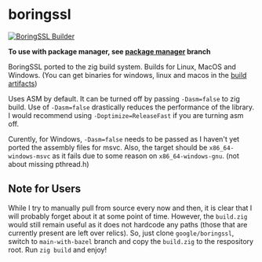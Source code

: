 # boringssl
[![BoringSSL Builder](https://github.com/crispy-strawberry/boringssl/actions/workflows/ci.yml/badge.svg)](https://github.com/crispy-strawberry/boringssl/actions/workflows/ci.yml)

**To use with package manager, see [package manager](https://github.com/crispy-strawberry/boringssl/tree/package-manager) branch**

BoringSSL ported to the zig build system. 
Builds for Linux, MacOS and Windows. (You can get binaries for windows, linux and macos
in the [build artifacts](https://github.com/crispy-strawberry102938/boringssl/actions))

Uses ASM by default. It can be turned off by passing `-Dasm=false` to
zig build.
Use of `-Dasm=false` drastically reduces the performance of the library.
I would recommend using `-Doptimize=ReleaseFast` if you are turning
asm off.

Curently, for Windows, `-Dasm=false` needs to be passed
as I haven't yet ported the assembly files for msvc.
Also, the target should be `x86_64-windows-msvc` as it
fails due to some reason on `x86_64-windows-gnu`. (not about missing pthread.h)

## Note for Users
While I try to manually pull from source every now and then, it is clear that
I will probably forget about it at some point of time.
However, the `build.zig` would still remain useful as it does not hardcode any
paths (those that are currently present are left over relics). So, just clone
`google/boringssl`, switch to `main-with-bazel` branch and copy the `build.zig`
to the respository root. Run `zig build` and enjoy!
